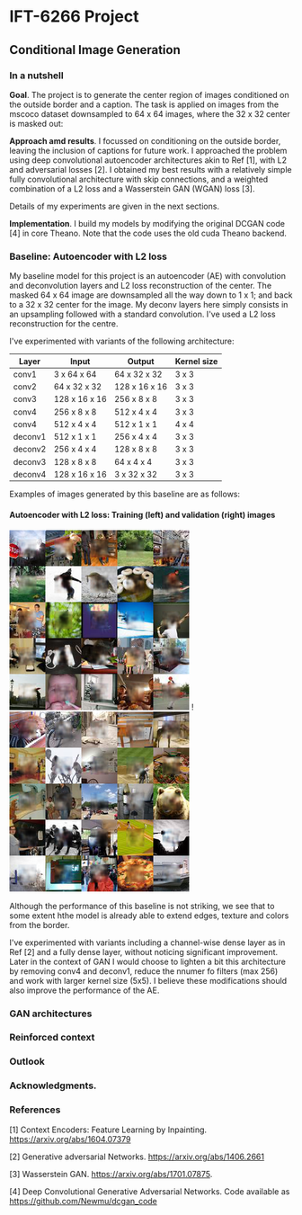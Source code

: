 # IFT-6266 Project

## Conditional Image Generation

### In a nutshell

**Goal**. The project is to generate the center region of images conditioned on the outside border and a caption. 
The task is applied on images from the mscoco dataset downsampled to 64 x 64 images, where the 32 x 32 center is masked out:

**Approach amd results**. I focussed on conditioning on the outside border, leaving the inclusion of captions for future work. 
I approached the problem using deep convolutional autoencoder architectures akin to Ref [1], with L2 and adversarial losses [2]. 
I obtained my best results with a relatively simple fully convolutional architecture with skip connections, and a weighted combination of a L2  loss and a Wasserstein GAN (WGAN) loss [3].


Details of my experiments are given in the next sections.

**Implementation**.
I build my models by modifying the original DCGAN code [4] in core Theano. Note that the code uses the old cuda Theano backend.  


### Baseline: Autoencoder with L2 loss 
My baseline model for this project is an autoencoder (AE) with convolution and deconvolution layers and L2 loss reconstruction of the center.  The masked 64 x 64 image are  downsampled all the way down to 1 x 1;  and back to a 32 x 32 center for the image.  My deconv layers here simply consists in an upsampling followed with a standard convolution. I've used a L2 loss reconstruction for the centre.  

I've experimented with variants of the following architecture:

| Layer | Input | Output | Kernel size |                 
| ------|-------|--------|-------------|
| conv1 | 3 x 64 x 64 | 64 x 32 x 32 | 3 x 3 |
| conv2 | 64 x 32 x 32 | 128 x 16 x 16 | 3 x 3 |
| conv3 |  128 x 16 x 16 | 256 x 8 x 8 | 3 x 3 |
| conv4 |  256 x 8 x 8 | 512 x 4 x 4 | 3 x 3 |
| conv4 | 512 x 4 x 4 | 512 x 1 x 1 | 4 x 4
| deconv1 | 512 x 1 x 1 | 256 x 4 x 4 | 3 x 3 |
| deconv2 |  256 x 4 x 4 | 128 x 8 x 8 | 3 x 3 |
| deconv3 | 128  x 8 x 8 | 64 x 4 x 4 | 3 x 3 |
| deconv4 | 128 x 16 x 16 | 3 x 32 x 32 | 3 x 3 |

Examples of images generated by this baseline are as follows: 

#### Autoencoder with L2 loss: Training (left) and validation (right) images                

![AE_training](/images/train195.png)   !![AE_validation](/images/val195.png) 

Although the performance of this baseline is not striking, we see that to some extent hthe model is already able to extend edges, texture and colors from the border. 

I've experimented with variants including a channel-wise dense layer as in Ref [2] and a fully dense layer, without noticing significant improvement. Later in the context of GAN I would choose to lighten a bit this architecture by removing conv4 and deconv1, reduce the nnumer fo filters (max 256) and work with larger kernel size (5x5). I believe these modifications should also improve the performance of the AE.  

### GAN architectures 

### Reinforced context 

### Outlook

### Acknowledgments. 

### References

[1] Context Encoders: Feature Learning by Inpainting.  https://arxiv.org/abs/1604.07379

[2] Generative adversarial Networks. https://arxiv.org/abs/1406.2661

[3] Wasserstein GAN.  https://arxiv.org/abs/1701.07875.

[4] Deep Convolutional Generative Adversarial Networks. Code available as  https://github.com/Newmu/dcgan_code



